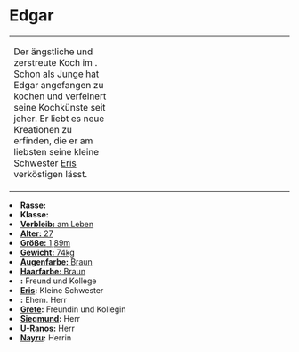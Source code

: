 # Edgar

<primary-label ref="npc"/>

<secondary-label ref="faergria"/>

<secondary-label ref="thaugrien"/>

<table>
<tr><td>
<p>
Der ängstliche und zerstreute Koch im <a href="Jagdschloss-Duensberg.md"></a>. Schon als
Junge hat Edgar angefangen zu kochen und verfeinert seine Kochkünste seit jeher. Er liebt es neue Kreationen zu
erfinden, die er am liebsten seine kleine Schwester <a href="Eris.md">Eris</a> verköstigen lässt. 
</p>

</td><td width="300">
<!-- Edit here -->
<img src="edgar.png" alt="" />
</td></tr>
</table>

<procedure title="Allgemeine Informationen">
<list columns="2">
<li><b>Rasse:</b> <a href="Folks.md" anchor="menschen"></a></li>
<li><b>Klasse:</b> <a href="Classes.md" anchor="b-rger"/></li>
<li><b>Verbleib:</b> am Leben</li>
</list>
</procedure>

<procedure title="Aussehen">
<list columns="3">
<li><b>Alter:</b> 27</li>
<li><b>Größe:</b> 1,89m</li>
<li><b>Gewicht:</b> 74kg</li>
<li><b>Augenfarbe:</b> Braun</li>
<li><b>Haarfarbe:</b> Braun</li>
</list>
</procedure>

<procedure title="Beziehungen">
<list columns="2">
<li><b><a href="Karl.md"></a>:</b> Freund und Kollege</li>
<li><b><a href="Eris.md">Eris</a>:</b> Kleine Schwester</li>
<li><b><a href="Dorian.md"></a>:</b> Ehem. Herr</li>
<li><b><a href="Grete.md">Grete</a>:</b> Freundin und Kollegin</li>
<li><b><a href="Siegmund.md">Siegmund</a>:</b> Herr</li>
<li><b><a href="U-Ranos.md">U-Ranos</a>:</b> Herr</li>
<li><b><a href="Nayru.md">Nayru</a>:</b> Herrin</li>
</list>
</procedure>

<!--
## Notizen

- **Ziele:** 
- **Geheimnisse:** 
-->